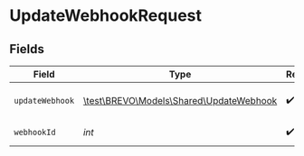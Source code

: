 # UpdateWebhookRequest


## Fields

| Field                                                                           | Type                                                                            | Required                                                                        | Description                                                                     |
| ------------------------------------------------------------------------------- | ------------------------------------------------------------------------------- | ------------------------------------------------------------------------------- | ------------------------------------------------------------------------------- |
| `updateWebhook`                                                                 | [\test\BREVO\Models\Shared\UpdateWebhook](../../Models/Shared/UpdateWebhook.md) | :heavy_check_mark:                                                              | Values to update a webhook                                                      |
| `webhookId`                                                                     | *int*                                                                           | :heavy_check_mark:                                                              | Id of the webhook                                                               |